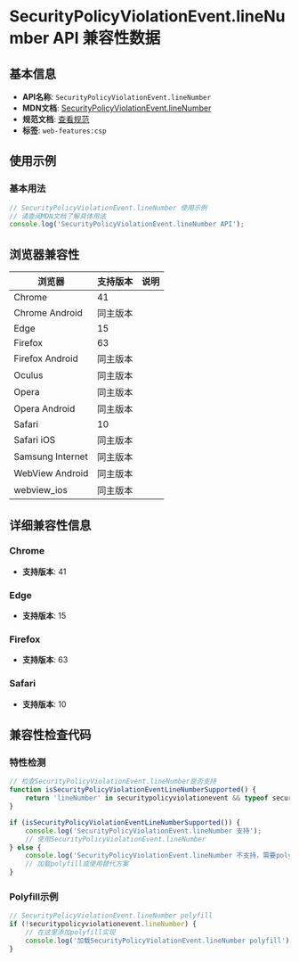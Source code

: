 # SecurityPolicyViolationEvent.lineNumber API 兼容性数据

## 基本信息

- **API名称**: `SecurityPolicyViolationEvent.lineNumber`
- **MDN文档**: [SecurityPolicyViolationEvent.lineNumber](https://developer.mozilla.org/docs/Web/API/SecurityPolicyViolationEvent/lineNumber)
- **规范文档**: [查看规范](https://w3c.github.io/webappsec-csp/#dom-securitypolicyviolationevent-linenumber)
- **标签**: `web-features:csp`

## 使用示例

### 基本用法

```javascript
// SecurityPolicyViolationEvent.lineNumber 使用示例
// 请查阅MDN文档了解具体用法
console.log('SecurityPolicyViolationEvent.lineNumber API');
```

## 浏览器兼容性

| 浏览器 | 支持版本 | 说明 |
|--------|----------|------|
| Chrome | 41 |  |
| Chrome Android | 同主版本 |  |
| Edge | 15 |  |
| Firefox | 63 |  |
| Firefox Android | 同主版本 |  |
| Oculus | 同主版本 |  |
| Opera | 同主版本 |  |
| Opera Android | 同主版本 |  |
| Safari | 10 |  |
| Safari iOS | 同主版本 |  |
| Samsung Internet | 同主版本 |  |
| WebView Android | 同主版本 |  |
| webview_ios | 同主版本 |  |

## 详细兼容性信息

### Chrome

- **支持版本**: 41

### Edge

- **支持版本**: 15

### Firefox

- **支持版本**: 63

### Safari

- **支持版本**: 10

## 兼容性检查代码

### 特性检测

```javascript
// 检查SecurityPolicyViolationEvent.lineNumber是否支持
function isSecurityPolicyViolationEventLineNumberSupported() {
    return 'lineNumber' in securitypolicyviolationevent && typeof securitypolicyviolationevent.lineNumber === 'function';
}

if (isSecurityPolicyViolationEventLineNumberSupported()) {
    console.log('SecurityPolicyViolationEvent.lineNumber 支持');
    // 使用SecurityPolicyViolationEvent.lineNumber
} else {
    console.log('SecurityPolicyViolationEvent.lineNumber 不支持，需要polyfill');
    // 加载polyfill或使用替代方案
}
```

### Polyfill示例

```javascript
// SecurityPolicyViolationEvent.lineNumber polyfill
if (!securitypolicyviolationevent.lineNumber) {
    // 在这里添加polyfill实现
    console.log('加载SecurityPolicyViolationEvent.lineNumber polyfill');
}
```

